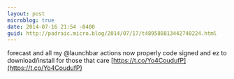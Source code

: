 ```yaml
---
layout: post
microblog: true
date: 2014-07-16 21:54 -0400
guid: http://padraic.micro.blog/2014/07/17/t489588813442740224.html
---
```

forecast and all my @launchbar actions now properly code signed and ez to download/install for those that care [https://t.co/Yo4CoudufP](https://t.co/Yo4CoudufP)
